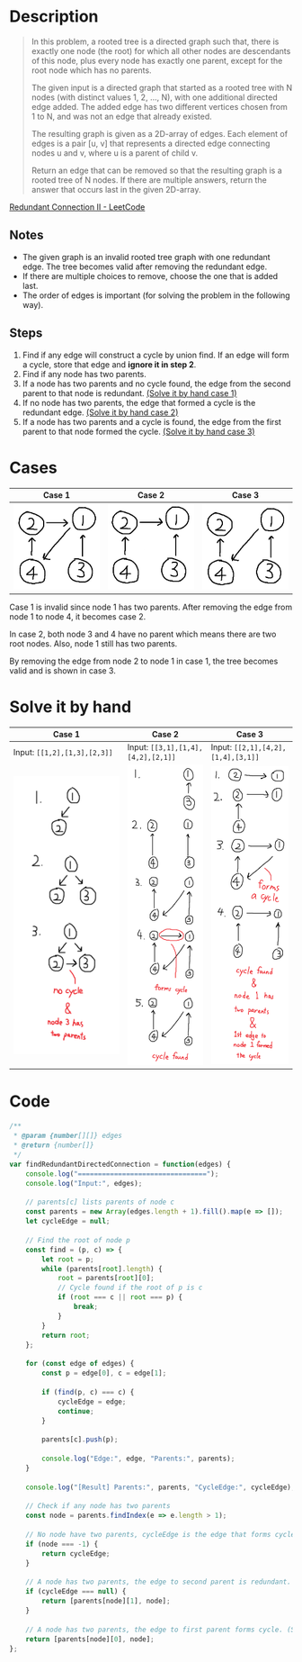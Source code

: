 # Description

> In this problem, a rooted tree is a directed graph such that, there is exactly one node (the root) for which all other nodes are descendants of this node, plus every node has exactly one parent, except for the root node which has no parents.
>
> The given input is a directed graph that started as a rooted tree with N nodes (with distinct values 1, 2, ..., N), with one additional directed edge added. The added edge has two different vertices chosen from 1 to N, and was not an edge that already existed.
>
> The resulting graph is given as a 2D-array of edges. Each element of edges is a pair [u, v] that represents a directed edge connecting nodes u and v, where u is a parent of child v.
>
> Return an edge that can be removed so that the resulting graph is a rooted tree of N nodes. If there are multiple answers, return the answer that occurs last in the given 2D-array.

[Redundant Connection II - LeetCode](https://leetcode.com/problems/redundant-connection-ii/)

## Notes

* The given graph is an invalid rooted tree graph with one redundant edge. The tree becomes valid after removing the redundant edge.
* If there are multiple choices to remove, choose the one that is added last.
* The order of edges is important (for solving the problem in the following way).

## Steps

1. Find if any edge will construct a cycle by union find. If an edge will form a cycle, store that edge and **ignore it in step 2**.
1. Find if any node has two parents.
1. If a node has two parents and no cycle found, the edge from the second parent to that node is redundant. [(Solve it by hand case 1)](#solve-it-by-hand)
1. If no node has two parents, the edge that formed a cycle is the redundant edge. [(Solve it by hand case 2)](#solve-it-by-hand)
1. If a node has two parents and a cycle is found, the edge from the first parent to that node formed the cycle. [(Solve it by hand case 3)](#solve-it-by-hand)

# Cases

Case 1 | Case 2 | Case 3
-------|--------|-------
![Case 1](assets/case1.png) | ![Case 2](assets/case2.png) | ![Case 3](assets/case3.png)

Case 1 is invalid since node 1 has two parents. After removing the edge from node 1 to node 4, it becomes case 2.

In case 2, both node 3 and 4 have no parent which means there are two root nodes. Also, node 1 still has two parents.

By removing the edge from node 2 to node 1 in case 1, the tree becomes valid and is shown in case 3.

# Solve it by hand

Case 1 | Case 2 | Case 3
-------|--------|-------
Input: `[[1,2],[1,3],[2,3]]` | Input: `[[3,1],[1,4],[4,2],[2,1]]` | Input: `[[2,1],[4,2],[1,4],[3,1]]`
![Case 1](assets/solve_by_hand_1.png) | ![Case 2](assets/solve_by_hand_2.png) | ![Case 3](assets/solve_by_hand_3.png)

# Code

```javascript
/**
 * @param {number[][]} edges
 * @return {number[]}
 */
var findRedundantDirectedConnection = function(edges) {
    console.log("================================");
    console.log("Input:", edges);
    
    // parents[c] lists parents of node c
    const parents = new Array(edges.length + 1).fill().map(e => []);
    let cycleEdge = null;
    
    // Find the root of node p
    const find = (p, c) => {
        let root = p;
        while (parents[root].length) {
            root = parents[root][0];
            // Cycle found if the root of p is c
            if (root === c || root === p) {
                break;
            }
        }
        return root;
    };
    
    for (const edge of edges) {
        const p = edge[0], c = edge[1];
        
        if (find(p, c) === c) {
            cycleEdge = edge;
            continue;
        }
        
        parents[c].push(p);
        
        console.log("Edge:", edge, "Parents:", parents);
    }
    
    console.log("[Result] Parents:", parents, "CycleEdge:", cycleEdge);
    
    // Check if any node has two parents
    const node = parents.findIndex(e => e.length > 1);
    
    // No node have two parents, cycleEdge is the edge that forms cycle. (Solve it by hand case 2)
    if (node === -1) {
        return cycleEdge;
    }
    
    // A node has two parents, the edge to second parent is redundant. (Solve it by hand case 1)
    if (cycleEdge === null) {
        return [parents[node][1], node];
    }
    
    // A node has two parents, the edge to first parent forms cycle. (Solve it by hand case 3)
    return [parents[node][0], node];
};
```
